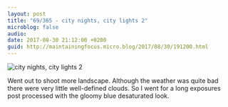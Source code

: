 ```yaml
---
layout: post
title: "69/365 - city nights, city lights 2"
microblog: false
audio: 
date: 2017-08-30 21:12:00 +0200
guid: http://maintainingfocus.micro.blog/2017/08/30/191200.html
---
```

![city nights, city lights 2](https://f000.backblazeb2.com/file/Roel-Share/city-nights-city-lights-2.jpg)

Went out to shoot more landscape. Although the weather was quite bad there were very little well-defined clouds. So I went for a long exposures post processed with the gloomy blue desaturated look.
